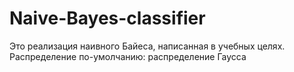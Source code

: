 # Naive-Bayes-classifier
Это реализация наивного Байеса, написанная в учебных целях.
Распределение по-умолчанию: распределение Гаусса
